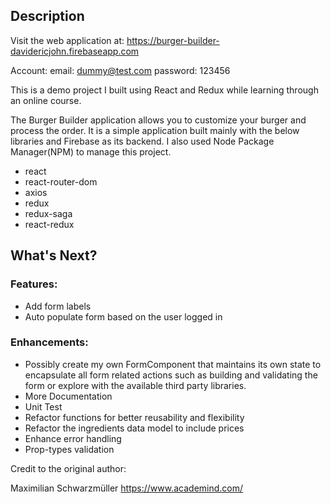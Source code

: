## Description

Visit the web application at: https://burger-builder-davidericjohn.firebaseapp.com

Account:
email: dummy@test.com
password: 123456


This is a demo project I built using React and Redux while learning through an online course. 

The Burger Builder application allows you to customize your burger and process the order.
It is a simple application built mainly with the below libraries and Firebase as its backend. I also used Node Package Manager(NPM) to manage this project.

- react
- react-router-dom
- axios
- redux
- redux-saga
- react-redux

## What's Next?

### Features:

- Add form labels
- Auto populate form based on the user logged in

### Enhancements:

- Possibly create my own FormComponent that maintains its own state to encapsulate all form related actions such as building and validating the form or explore with the available third party libraries.
- More Documentation
- Unit Test
- Refactor functions for better reusability and flexibility
- Refactor the ingredients data model to include prices
- Enhance error handling
- Prop-types validation


Credit to the original author: 

Maximilian Schwarzmüller
https://www.academind.com/